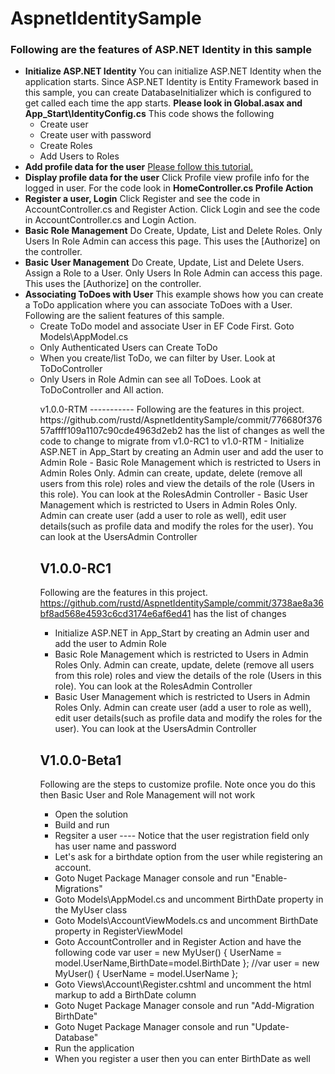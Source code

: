 AspnetIdentitySample
====================
<h3>Following are the features of ASP.NET Identity in this sample</h3>
<ul>
<li>
    <b>Initialize ASP.NET Identity</b>
        You can initialize ASP.NET Identity when the application starts. Since ASP.NET Identity is Entity Framework based in this sample,
        you can create DatabaseInitializer which is configured to get called each time the app starts.
        <strong>Please look in Global.asax and App_Start\IdentityConfig.cs</strong>
        This code shows the following
        <ul>
            <li>Create user</li>
            <li>Create user with password</li>
            <li>Create Roles</li>
            <li>Add Users to Roles</li>
        </ul>
</li>
<li>
    <b>Add profile data for the user</b>
        <a href="http://blogs.msdn.com/b/webdev/archive/2013/10/16/customizing-profile-information-in-asp-net-identity-in-vs-2013-templates.aspx">Please follow this tutorial.</a>
</li>
<li>
    <b>Display profile data for the user</b>
        Click Profile view profile info for the logged in user.
        For the code look in <strong>HomeController.cs Profile Action</strong>

</li>
<li>
    <b>Register a user, Login</b>
    Click Register and see the code in AccountController.cs and Register Action.
        Click Login and see the code in AccountController.cs and Login Action.
</li>
<li>
    <b>Basic Role Management</b>
    Do Create, Update, List and Delete Roles.
        Only Users In Role Admin can access this page. This uses the [Authorize] on the controller.
</li>
<li>
    <b>Basic User Management</b>
        Do Create, Update, List and Delete Users.
        Assign a Role to a User.
        Only Users In Role Admin can access this page. This uses the [Authorize] on the controller.
</li>
<li>
    <b>Associating ToDoes with User</b>
        This example shows how you can create a ToDo application where you can associate ToDoes with a User.
        Following are the salient features of this sample.
        <ul>
            <li>Create ToDo model and associate User in EF Code First. Goto Models\AppModel.cs </li>
            <li>Only Authenticated Users can Create ToDo</li>
            <li>When you create/list ToDo, we can filter by User. Look at ToDoController</li>
            <li>Only Users in Role Admin can see all ToDoes. Look at ToDoController and All action.</li>
        </ul>
</li>
<ul>
v1.0.0-RTM
-----------
Following are the features in this project. https://github.com/rustd/AspnetIdentitySample/commit/776680f37657affff109a1107c90cde4963d2eb2 has the list of changes as well the code to change to migrate from v1.0-RC1 to v1.0-RTM
- Initialize ASP.NET in App_Start by creating an Admin user and add the user to Admin Role
- Basic Role Management which is restricted to Users in Admin Roles Only. 
Admin can create, update, delete (remove all users from this role) roles and view the details of the role (Users in this role).
You can look at the RolesAdmin Controller
- Basic User Management  which is restricted to Users in Admin Roles Only. 
Admin can create user (add a user to role as well), edit user details(such as profile data and modify the roles for the user).
You can look at the UsersAdmin Controller


V1.0.0-RC1
-----------
Following are the features in this project. https://github.com/rustd/AspnetIdentitySample/commit/3738ae8a36bf8ad568e4593c6cd3174e6af6ed41 has the list of changes
- Initialize ASP.NET in App_Start by creating an Admin user and add the user to Admin Role
- Basic Role Management which is restricted to Users in Admin Roles Only. 
Admin can create, update, delete (remove all users from this role) roles and view the details of the role (Users in this role).
You can look at the RolesAdmin Controller
- Basic User Management  which is restricted to Users in Admin Roles Only. 
Admin can create user (add a user to role as well), edit user details(such as profile data and modify the roles for the user).
You can look at the UsersAdmin Controller


V1.0.0-Beta1
-----------
Following are the steps to customize profile. Note once you do this then Basic User and Role Management will not work
- Open the solution
- Build and run
- Regsiter a user
---- Notice that the user registration field only has user name and password
- Let's ask for a birthdate option from the user while registering an account.
- Goto Nuget Package Manager console and run "Enable-Migrations"
- Goto Models\AppModel.cs and uncomment BirthDate property in the MyUser class
- Goto Models\AccountViewModels.cs and uncomment BirthDate property in RegisterViewModel
- Goto AccountController and in Register Action and have the following code
          var user = new MyUser() { UserName = model.UserName,BirthDate=model.BirthDate };
          //var user = new MyUser() { UserName = model.UserName };
- Goto Views\Account\Register.cshtml and uncomment the html markup to add a BirthDate column
- Goto Nuget Package Manager console and run "Add-Migration BirthDate"
- Goto Nuget Package Manager console and run "Update-Database"
- Run the application
- When you register a user then you can enter BirthDate as well 
